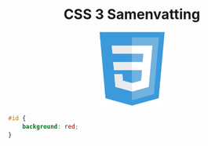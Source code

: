 <div align="center">

# CSS 3 Samenvatting

![test](../../Assets/Img/logos/css.png ":no-zoom")
</div>

``` css
#id {
    background: red;
}
```